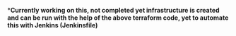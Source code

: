 ***Currently working on this, not completed yet infrastructure is created and can be run with the help of the above terraform code, yet to automate this with Jenkins (Jenkinsfile)**
